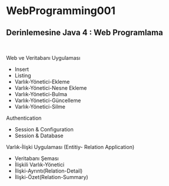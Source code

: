 # WebProgramming001

<h2>Derinlemesine Java 4 : Web Programlama</h2> <br/>

Web ve Veritabanı Uygulaması <br/>
<ul> 
<li>Insert </li>
<li>Listing </li>
<li>Varlık-Yönetici-Ekleme </li>
<li>Varlık-Yönetici-Nesne Ekleme </li>
<li>Varlık-Yönetici-Bulma </li>
<li>Varlık-Yönetici-Güncelleme </li>
<li>Varlık-Yönetici-Silme </li>
</ul>

Authentication <br/>
<ul>
<li>Session & Configuration</li>
<li>Session & Database</li>
</ul>

Varlık-İlişki Uygulaması (Entitiy- Relation Application) <br/>
<ul>
<li>Veritabanı Şeması</li>
<li>İlişkili Varlık-Yönetici</li>
<li>İlişki-Ayrıntı(Relation-Detail)</li>
<li>İlişki-Özet(Relation-Summary)</li>
</ul>
